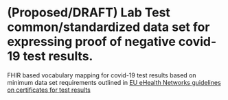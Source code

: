 # (Proposed/DRAFT) Lab Test common/standardized data set for expressing proof of negative covid-19 test results.
FHIR based vocabulary mapping for covid-19 test results based on minimum data set requirements outlined in [EU eHealth Networks guidelines on certificates for test results](https://ec.europa.eu/health/sites/health/files/preparedness_response/docs/covid-19_rat_common-list_en.pdf)

